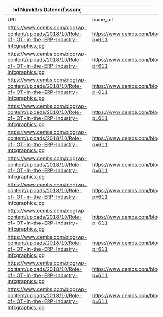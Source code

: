 |IoTNumb3rs Datenerfassung|||||||||||
| ---- | ---- | ---- | ---- | ---- | ---- | ---- | ---- | ---- | ---- | ---- |
||||||||||||
|URL|home_url|filename|device_class|device_count|market_class|market_volume|prognosis_year|publication_year|authorship_class|Dropbox folder|
|https://www.cembs.com/blog/wp-content/uploads/2018/10/Role-of-IOT-in-the-ERP-Industry-Infographics.jpg|https://www.cembs.com/blog/?p=611|file10_Role-of-IOT-in-the-ERP-Industry-Infographics.jpg|||size|1.822E+11|2009|2018|company|MariaMarg/20181126-2100|
|https://www.cembs.com/blog/wp-content/uploads/2018/10/Role-of-IOT-in-the-ERP-Industry-Infographics.jpg|https://www.cembs.com/blog/?p=611|file10_Role-of-IOT-in-the-ERP-Industry-Infographics.jpg|||size|2.4E+11|2010|2018|company|MariaMarg/20181126-2100|
|https://www.cembs.com/blog/wp-content/uploads/2018/10/Role-of-IOT-in-the-ERP-Industry-Infographics.jpg|https://www.cembs.com/blog/?p=611|file10_Role-of-IOT-in-the-ERP-Industry-Infographics.jpg|||size|3.102E+11|2011|2018|company|MariaMarg/20181126-2100|
|https://www.cembs.com/blog/wp-content/uploads/2018/10/Role-of-IOT-in-the-ERP-Industry-Infographics.jpg|https://www.cembs.com/blog/?p=611|file10_Role-of-IOT-in-the-ERP-Industry-Infographics.jpg|||size|3.902E+11|2012|2018|company|MariaMarg/20181126-2100|
|https://www.cembs.com/blog/wp-content/uploads/2018/10/Role-of-IOT-in-the-ERP-Industry-Infographics.jpg|https://www.cembs.com/blog/?p=611|file10_Role-of-IOT-in-the-ERP-Industry-Infographics.jpg|||size|4.856E+11|2013|2018|company|MariaMarg/20181126-2100|
|https://www.cembs.com/blog/wp-content/uploads/2018/10/Role-of-IOT-in-the-ERP-Industry-Infographics.jpg|https://www.cembs.com/blog/?p=611|file10_Role-of-IOT-in-the-ERP-Industry-Infographics.jpg|||size|6.012E+11|2014|2018|company|MariaMarg/20181126-2100|
|https://www.cembs.com/blog/wp-content/uploads/2018/10/Role-of-IOT-in-the-ERP-Industry-Infographics.jpg|https://www.cembs.com/blog/?p=611|file10_Role-of-IOT-in-the-ERP-Industry-Infographics.jpg|||size|7.431E+11|2015|2018|company|MariaMarg/20181126-2100|
|https://www.cembs.com/blog/wp-content/uploads/2018/10/Role-of-IOT-in-the-ERP-Industry-Infographics.jpg|https://www.cembs.com/blog/?p=611|file10_Role-of-IOT-in-the-ERP-Industry-Infographics.jpg|||size|9.172E+11|2016|2018|company|MariaMarg/20181126-2100|
|https://www.cembs.com/blog/wp-content/uploads/2018/10/Role-of-IOT-in-the-ERP-Industry-Infographics.jpg|https://www.cembs.com/blog/?p=611|file10_Role-of-IOT-in-the-ERP-Industry-Infographics.jpg|||size|1.1301E+12|2017|2018|company|MariaMarg/20181126-2100|
|https://www.cembs.com/blog/wp-content/uploads/2018/10/Role-of-IOT-in-the-ERP-Industry-Infographics.jpg|https://www.cembs.com/blog/?p=611|file10_Role-of-IOT-in-the-ERP-Industry-Infographics.jpg|||size|1.391E+12|2018|2018|company|MariaMarg/20181126-2100|
|https://www.cembs.com/blog/wp-content/uploads/2018/10/Role-of-IOT-in-the-ERP-Industry-Infographics.jpg|https://www.cembs.com/blog/?p=611|file10_Role-of-IOT-in-the-ERP-Industry-Infographics.jpg|||size|1.7104E+12|2019|2018|company|MariaMarg/20181126-2100|
